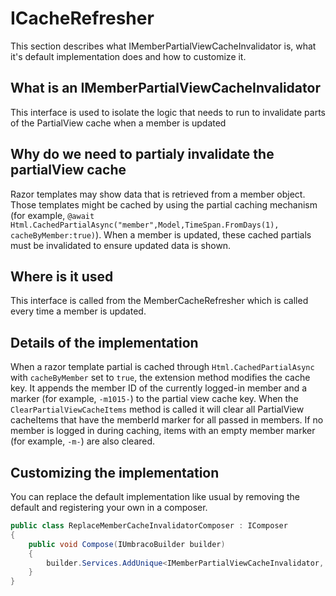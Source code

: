 # ICacheRefresher

This section describes what IMemberPartialViewCacheInvalidator is, what it's default implementation does and how to customize it.

## What is an IMemberPartialViewCacheInvalidator

This interface is used to isolate the logic that needs to run to invalidate parts of the PartialView cache when a member is updated

## Why do we need to partialy invalidate the partialView cache

Razor templates may show data that is retrieved from a member object. Those templates might be cached by using the partial caching mechanism (for example, `@await Html.CachedPartialAsync("member",Model,TimeSpan.FromDays(1), cacheByMember:true)`). When a member is updated, these cached partials must be invalidated to ensure updated data is shown.

## Where is it used

This interface is called from the MemberCacheRefresher which is called every time a member is updated.

## Details of the implementation

When a razor template partial is cached through `Html.CachedPartialAsync` with `cacheByMember` set to `true`, the extension method modifies the cache key. It appends the member ID of the currently logged-in member and a marker (for example, `-m1015-`) to the partial view cache key.
When the `ClearPartialViewCacheItems` method is called it will clear all PartialView cacheItems that have the memberId marker for all passed in members.
If no member is logged in during caching, items with an empty member marker (for example, `-m-`) are also cleared.

## Customizing the implementation

You can replace the default implementation like usual by removing the default and registering your own in a composer.

```csharp
public class ReplaceMemberCacheInvalidatorComposer : IComposer
{
    public void Compose(IUmbracoBuilder builder)
    {
        builder.Services.AddUnique<IMemberPartialViewCacheInvalidator, MyCustomMemberPartialViewCacheInvalidator>();
    }
}
```
